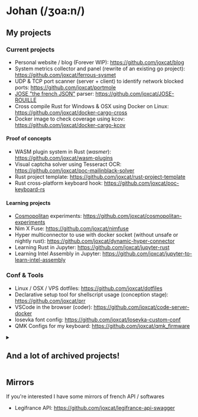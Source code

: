# Johan (/ʒoa:n/)

## My projects

### Current projects
- Personal website / blog (Forever WIP): https://github.com/joxcat/blog
- System metrics collector and panel (rewrite of an existing go project): https://github.com/joxcat/ferrous-sysmet
- UDP & TCP port scanner (server + client) to identify network blocked ports: https://github.com/joxcat/portmole
- [JOSE "the french JSON"](https://github.com/mathis-chapuis/JOSE) parser: https://github.com/joxcat/JOSE-ROUILLE
- Cross compile Rust for Windows & OSX using Docker on Linux: https://github.com/joxcat/docker-cargo-cross
- Docker image to check coverage using kcov: https://github.com/joxcat/docker-cargo-kcov

#### Proof of concepts
- WASM plugin system in Rust (*wasmer*): https://github.com/joxcat/wasm-plugins
- Visual captcha solver using Tesseract OCR: https://github.com/joxcat/poc-mailinblack-solver
- Rust project template: https://github.com/joxcat/rust-project-template
- Rust cross-platform keyboard hook: https://github.com/joxcat/poc-keyboard-rs

#### Learning projects
- [Cosmopolitan](https://github.com/jart/cosmopolitan) experiments: https://github.com/joxcat/cosmopolitan-experiments
- Nim X Fuse: https://github.com/joxcat/nimfuse
- Hyper multiconnector to use with docker socket (without unsafe or nightly rust): https://github.com/joxcat/dynamic-hyper-connector
- Learning Rust in Jupyter: https://github.com/joxcat/jupyter-rust
- Learning Intel Assembly in Jupyter: https://github.com/joxcat/jupyter-to-learn-intel-assembly

### Conf & Tools
- Linux / OSX / VPS dotfiles: https://github.com/joxcat/dotfiles
- Declarative setup tool for shellscript usage (conception stage): https://github.com/joxcat/prr
- VSCode in the browser (coder): https://github.com/joxcat/code-server-docker
- Iosevka font config: https://github.com/joxcat/Iosevka-custom-conf
- QMK Configs for my keyboard: https://github.com/joxcat/qmk_firmware

<details>
  <summary><h2>And a lot of archived projects!</h2></summary>

  - Flashcards application: https://github.com/joxcat/fal.tracto.pl
  - Twitch overlay Niconico style: https://github.com/joxcat/nico-chat-browser
  - Rust server framework benchmarks: https://github.com/joxcat/web-bench-wrk
  - CICD Binding for the Github Check API (used in Drone): https://github.com/joxcat/docker-drone-check-api
  - Docker image with Jupyter (Elm, Intel ASM, Ruby, TS/JS, Rust, Coq, Java, Clojure, Go and Elixir): https://github.com/joxcat/docker-jupyter-kernels

  #### Forks
  - yotta build tool for embedded, now supported in Nix!: https://github.com/joxcat/yotta
  

  #### Proof of concepts
  <!-- - Ebay semi-auto-bid tool: (soon^tm -- shht it never existed) -->
  - Rust parser to be used with WASM / Typescript: https://github.com/joxcat/poc-js-rust-parser
  - Reverse enginnering of the Shadow Client API: https://github.com/joxcat/poc-shadow-client-private-api
  - Simple static file server: https://github.com/joxcat/poc-rust-static-file-server
  - Server that map HEADER field to body response (used for robots.txt in traefik): https://github.com/joxcat/poc-header-to-body-server
  - Discord COVID status bot using Gouv OpenAPI: https://github.com/joxcat/poc-covid-bot-gouv

  #### For school
  - FAC L3 POO: https://github.com/joxcat/fac.poo-projet-l3
  - Werewolf game on Discord (IUT): https://github.com/joxcat/baldmanSagen
  - IUT web snake game: https://github.com/joxcat/TP-SNAKE-GJ-CRS
  - IUT you are the hero game: https://github.com/joxcat/iut-s4-tpweb-you-are-the-hero
  - IUT Device localisation project using wifi: https://github.com/joxcat/english-rpi-project
  - IUT W3C Complient without JS web project (marketplace template): https://github.com/joxcat/iutdoua-web-project-s1
  - STI2D SIN vending machine maintenance application: https://github.com/joxcat/phoenix3

  #### As a freelancer
  - Public facing API: https://github.com/joxcat/api-endpoints-nextcloud-drive
  - Drive service account generator: https://github.com/joxcat/drive-headless-tools
  - RSA pub / priv generator: https://github.com/joxcat/rsa-key-generator
  - Nextcloud API Binding: https://github.com/joxcat/nextcloud-api
  - Rclone daemon: https://github.com/joxcat/rclone-daemon
  - Macros and rust tools: https://github.com/joxcat/arthur-hugon-tools
  
  #### Confs & Tools
  - navi cheatsheets configs: https://github.com/joxcat/navi
  - doom emacs conf (I moved to neovim again): https://github.com/joxcat/doom
  - Old nvim config (~emacs >> nvim, try to change my mind~): https://github.com/joxcat/nvim-config
  - Packages for oh-my-fish (dropped fish because POSIX): https://github.com/joxcat/omf-custom-packages
  - RM wraper for OMF: https://github.com/joxcat/omf-rm-brrrr
  - UFW autocomplete for OMF: https://github.com/joxcat/omf-ufw
</details>

## Mirrors
If you're interested I have some mirrors of french API / softwares
<!-- - StopCovid App: https://github.com/joxcat/stopcovid-mirror -->
- Legifrance API: https://github.com/joxcat/legifrance-api-swagger

<!--
**joxcat/joxcat** is a ✨ _special_ ✨ repository because its `README.md` (this file) appears on your GitHub profile.

Here are some ideas to get you started:

- 🔭 I’m currently working on ...
- 🌱 I’m currently learning ...
- 👯 I’m looking to collaborate on ...
- 🤔 I’m looking for help with ...
- 💬 Ask me about ...
- 📫 How to reach me: ...
- 😄 Pronouns: ...
- ⚡ Fun fact: ...
-->

